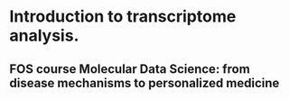 # Introduction to transcriptome analysis.
## FOS course Molecular Data Science: from disease mechanisms to personalized medicine
